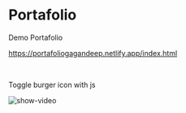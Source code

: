 # Portafolio <br/>
Demo Portafolio <br/>

https://portafoliogagandeep.netlify.app/index.html

<br/>

Toggle burger icon with js

![show-video](https://user-images.githubusercontent.com/66964536/122558658-a2a1e200-d03e-11eb-9386-d4f74013251d.gif)
